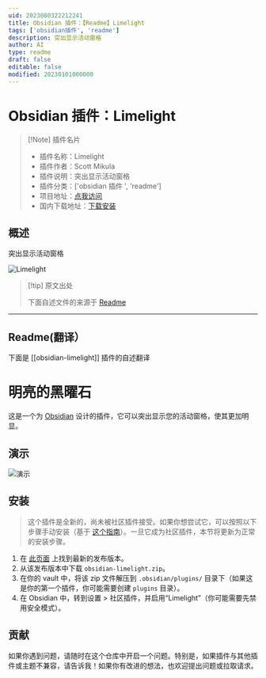 ```yaml
---
uid: 2023080322212241
title: Obsidian 插件：【Readme】Limelight
tags: ['obsidian插件', 'readme']
description: 突出显示活动窗格
author: AI
type: readme
draft: false
editable: false
modified: 20230101000000
---
```


# Obsidian 插件：Limelight

> [!Note] 插件名片
> - 插件名称：Limelight
> - 插件作者：Scott Mikula
> - 插件说明：突出显示活动窗格
> - 插件分类：['obsidian 插件 ', 'readme']
> - 项目地址：[点我访问](https://github.com/smikula/obsidian-limelight)
> - 国内下载地址：[下载安装](https://pkmer.cn/products/plugin/pluginMarket/?obsidian-limelight)

## 概述

突出显示活动窗格

![Limelight](https://cdn.pkmer.cn/covers/obsidian-limelight.gif!pkmer)

> [!tip] 原文出处
>
>下面自述文件的来源于 [Readme](https://ghproxy.net/https://raw.githubusercontent.com/smikula/obsidian-limelight/master/README.md)
>

---

## Readme(翻译）

下面是 [[obsidian-limelight]] 插件的自述翻译

# 明亮的黑曜石

这是一个为 [Obsidian](https://obsidian.md) 设计的插件，它可以突出显示您的活动窗格，使其更加明显。

## 演示

![演示](demo.gif)

## 安装

> 这个插件是全新的，尚未被社区插件接受。如果你想尝试它，可以按照以下步骤手动安装（基于 [这个指南](https://forum.obsidian.md/t/plugins-mini-faq/7737)）。一旦它成为社区插件，本节将更新为正常的安装步骤。

1. 在 [此页面](https://github.com/smikula/obsidian-limelight/releases) 上找到最新的发布版本。
2. 从该发布版本中下载 `obsidian-limelight.zip`。
3. 在你的 vault 中，将该 zip 文件解压到 `.obsidian/plugins/` 目录下（如果这是你的第一个插件，你可能需要创建 `plugins` 目录）。
4. 在 Obsidian 中，转到设置 > 社区插件，并启用“Limelight”（你可能需要先禁用安全模式）。

## 贡献

如果你遇到问题，请随时在这个仓库中开启一个问题。特别是，如果插件与其他插件或主题不兼容，请告诉我！如果你有改进的想法，也欢迎提出问题或拉取请求。
